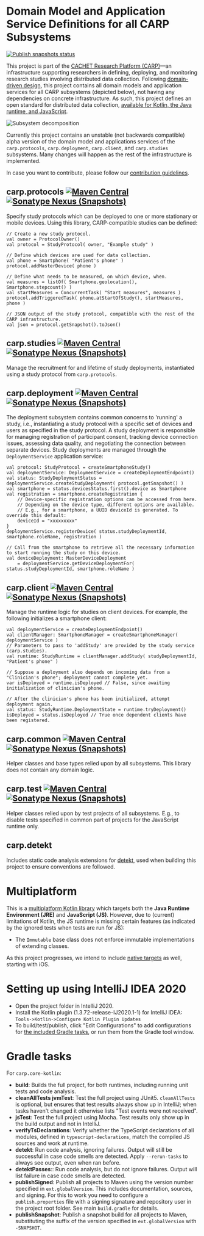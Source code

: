# Domain Model and Application Service Definitions for all CARP Subsystems

[![Publish snapshots status](https://github.com/cph-cachet/carp.core-kotlin/workflows/Publish%20snapshots/badge.svg?branch=develop)](https://github.com/cph-cachet/carp.core-kotlin/actions?query=workflow%3A%22Publish+snapshots%22) 

This project is part of the [CACHET Research Platform (CARP)](https://github.com/cph-cachet/carp.documentation)—an infrastructure supporting researchers in defining, deploying, and monitoring research studies involving distributed data collection. Following [domain-driven design](https://en.wikipedia.org/wiki/Domain-driven_design), this project contains all domain models and application services for all CARP subsystems (depicted below), not having any dependencies on concrete infrastructure. As such, this project defines an open standard for distributed data collection, [available for Kotlin, the Java runtime, and JavaScript](#multiplatform).

![Subsystem decomposition](https://i.imgur.com/qexzTej.png) 

Currently this project contains an unstable (not backwards compatible) alpha version of the domain model and applications services of the `carp.protocols`, `carp.deployment`, `carp.client`, and `carp.studies` subsystems. Many changes will happen as the rest of the infrastructure is implemented.

In case you want to contribute, please follow our [contribution guidelines](https://github.com/cph-cachet/carp.core-kotlin/blob/develop/CONTRIBUTING.md). 

## carp.protocols [![Maven Central](https://img.shields.io/maven-central/v/dk.cachet.carp.protocols/carp.protocols.core)](https://mvnrepository.com/artifact/dk.cachet.carp.protocols) [![Sonatype Nexus (Snapshots)](https://img.shields.io/nexus/s/dk.cachet.carp.protocols/carp.protocols.core?server=https%3A%2F%2Foss.sonatype.org)](https://oss.sonatype.org/content/repositories/snapshots/dk/cachet/carp/protocols/)

Specify study protocols which can be deployed to one or more stationary or mobile devices. Using this library, CARP-compatible studies can be defined:
```
// Create a new study protocol.
val owner = ProtocolOwner()
val protocol = StudyProtocol( owner, "Example study" )

// Define which devices are used for data collection.
val phone = Smartphone( "Patient's phone" )
protocol.addMasterDevice( phone )

// Define what needs to be measured, on which device, when.
val measures = listOf( Smartphone.geolocation(), Smartphone.stepcount() )
val startMeasures = ConcurrentTask( "Start measures", measures )
protocol.addTriggeredTask( phone.atStartOfStudy(), startMeasures, phone )

// JSON output of the study protocol, compatible with the rest of the CARP infrastructure.
val json = protocol.getSnapshot().toJson()
```

## carp.studies [![Maven Central](https://img.shields.io/maven-central/v/dk.cachet.carp.studies/carp.studies.core)](https://mvnrepository.com/artifact/dk.cachet.carp.studies) [![Sonatype Nexus (Snapshots)](https://img.shields.io/nexus/s/dk.cachet.carp.studies/carp.studies.core?server=https%3A%2F%2Foss.sonatype.org)](https://oss.sonatype.org/content/repositories/snapshots/dk/cachet/carp/studies/)

Manage the recruitment for and lifetime of study deployments, instantiated using a study protocol from `carp.protocols`.

## carp.deployment [![Maven Central](https://img.shields.io/maven-central/v/dk.cachet.carp.deployment/carp.deployment.core)](https://mvnrepository.com/artifact/dk.cachet.carp.deployment) [![Sonatype Nexus (Snapshots)](https://img.shields.io/nexus/s/dk.cachet.carp.deployment/carp.deployment.core?server=https%3A%2F%2Foss.sonatype.org)](https://oss.sonatype.org/content/repositories/snapshots/dk/cachet/carp/deployment/)

The deployment subsystem contains common concerns to 'running' a study, i.e., instantiating a study protocol with a specific set of devices and users as specified in the study protocol. A study deployment is responsible for managing registration of participant consent, tracking device connection issues, assessing data quality, and negotiating the connection between separate devices. Study deployments are managed through the `DeploymentService` application service:
```
val protocol: StudyProtocol = createSmartphoneStudy()
val deploymentService: DeploymentService = createDeploymentEndpoint()
val status: StudyDeploymentStatus = deploymentService.createStudyDeployment( protocol.getSnapshot() )
val smartphone = status.devicesStatus.first().device as Smartphone
val registration = smartphone.createRegistration {
    // Device-specific registration options can be accessed from here.
    // Depending on the device type, different options are available.
    // E.g., for a smartphone, a UUID deviceId is generated. To override this default:
    deviceId = "xxxxxxxxx"
}
deploymentService.registerDevice( status.studyDeploymentId, smartphone.roleName, registration )

// Call from the smartphone to retrieve all the necessary information to start running the study on this device.
val deviceDeployment: MasterDeviceDeployment
    = deploymentService.getDeviceDeploymentFor( status.studyDeploymentId, smartphone.roleName )
```

## carp.client [![Maven Central](https://img.shields.io/maven-central/v/dk.cachet.carp.client/carp.client.core)](https://mvnrepository.com/artifact/dk.cachet.carp.client) [![Sonatype Nexus (Snapshots)](https://img.shields.io/nexus/s/dk.cachet.carp.client/carp.client.core?server=https%3A%2F%2Foss.sonatype.org)](https://oss.sonatype.org/content/repositories/snapshots/dk/cachet/carp/client/)

Manage the runtime logic for studies on client devices. For example, the following initializes a smartphone client:

```
val deploymentService = createDeploymentEndpoint()
val clientManager: SmartphoneManager = createSmartphoneManager( deploymentService )
// Parameters to pass to 'addStudy' are provided by the study service (carp.studies).
val runtime: StudyRuntime = clientManager.addStudy( studyDeploymentId, "Patient's phone" )

// Suppose a deployment also depends on incoming data from a "Clinician's phone"; deployment cannot complete yet.
var isDeployed = runtime.isDeployed // False, since awaiting initialization of clinician's phone.

// After the clinician's phone has been initialized, attempt deployment again.
val status: StudyRuntime.DeploymentState = runtime.tryDeployment()
isDeployed = status.isDeployed // True once dependent clients have been registered.
```

## carp.common [![Maven Central](https://img.shields.io/maven-central/v/dk.cachet.carp.common/carp.common)](https://mvnrepository.com/artifact/dk.cachet.carp.common) [![Sonatype Nexus (Snapshots)](https://img.shields.io/nexus/s/dk.cachet.carp.common/carp.common?server=https%3A%2F%2Foss.sonatype.org)](https://oss.sonatype.org/content/repositories/snapshots/dk/cachet/carp/common/)


Helper classes and base types relied upon by all subsystems. This library does not contain any domain logic.

## carp.test [![Maven Central](https://img.shields.io/maven-central/v/dk.cachet.carp.test/carp.test)](https://mvnrepository.com/artifact/dk.cachet.carp.test) [![Sonatype Nexus (Snapshots)](https://img.shields.io/nexus/s/dk.cachet.carp.test/carp.test?server=https%3A%2F%2Foss.sonatype.org)](https://oss.sonatype.org/content/repositories/snapshots/dk/cachet/carp/test/)

Helper classes relied upon by test projects of all subsystems. E.g., to disable tests specified in common part of projects for the JavaScript runtime only.

## carp.detekt

Includes static code analysis extensions for [detekt](https://github.com/arturbosch/detekt), used when building this project to ensure conventions are followed.

# Multiplatform
<a name="multiplatform"></a>

This is a [multiplatform Kotlin library](https://kotlinlang.org/docs/reference/multiplatform.html) which targets both the **Java Runtime Environment (JRE)** and **JavaScript (JS)**. However, due to (current) limitations of Kotlin, the JS runtime is missing certain features (as indicated by the ignored tests when tests are run for JS):

- The `Immutable` base class does not enforce immutable implementations of extending classes.

As this project progresses, we intend to include [native targets](https://kotlinlang.org/docs/reference/native-overview.html) as well, starting with iOS.

# Setting up using IntelliJ IDEA 2020
- Open the project folder in IntelliJ 2020.
- Install the Kotlin plugin (1.3.72-release-IJ2020.1-1) for IntelliJ IDEA: `Tools->Kotlin->Configure Kotlin Plugin Updates`
- To build/test/publish, click "Edit Configurations" to add configurations for [the included Gradle tasks](#gradle-tasks), or run them from the Gradle tool window.

# Gradle tasks
<a name="gradle-tasks"></a>

For `carp.core-kotlin`:
- **build**: Builds the full project, for both runtimes, including running unit tests and code analysis.
- **cleanAllTests jvmTest**: Test the full project using JUnit5. `cleanAllTests` is optional, but ensures that test results always show up in IntelliJ; when tasks haven't changed it otherwise lists "Test events were not received".
- **jsTest**: Test the full project using Mocha. Test results only show up in the build output and not in IntelliJ.
- **verifyTsDeclarations**: Verify whether the TypeScript declarations of all modules, defined in `typescript-declarations`, match the compiled JS sources and work at runtime.
- **detekt**: Run code analysis, ignoring failures. Output will still be successful in case code smells are detected. Apply `--rerun-tasks` to always see output, even when ran before.
- **detektPasses**:: Run code analysis, but do not ignore failures. Output will list failure in case code smells are detected.
- **publishSigned**: Publish all projects to Maven using the version number specified in `ext.globalVersion`. This includes documentation, sources, and signing. For this to work you need to configure a `publish.properties` file with a signing signature and repository user in the project root folder. See main `build.gradle` for details.
- **publishSnapshot**: Publish a snapshot build for all projects to Maven, substituting the suffix of the version specified in `ext.globalVersion` with `-SNAPSHOT`.
